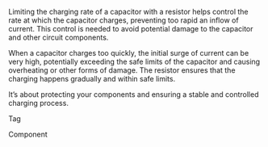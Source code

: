 Limiting the charging rate of a capacitor with a resistor helps control the rate at which the capacitor charges, preventing too rapid an inflow of current. This control is needed to avoid potential damage to the capacitor and other circuit components.

When a capacitor charges too quickly, the initial surge of current can be very high, potentially exceeding the safe limits of the capacitor and causing overheating or other forms of damage. The resistor ensures that the charging happens gradually and within safe limits.

It’s about protecting your components and ensuring a stable and controlled charging process.

Tag

Component
